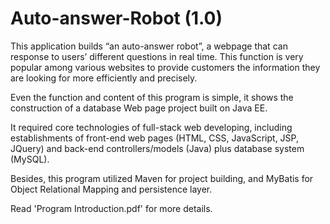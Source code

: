 # Auto-answer-Robot (1.0)

This application builds “an auto-answer robot”, a webpage that can response to users’ different questions in real time. This function is very popular among various websites to provide customers the information they are looking for more efficiently and precisely.
 
Even the function and content of this program is simple, it shows the construction of a database Web page project built on Java EE. 

It required core technologies of full-stack web developing, including establishments of front-end web pages (HTML, CSS, JavaScript, JSP, JQuery) and back-end controllers/models (Java) plus database system (MySQL).

Besides, this program utilized Maven for project building, and MyBatis for Object Relational Mapping and persistence layer. 

Read 'Program Introduction.pdf' for more details.
